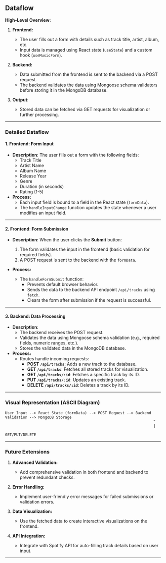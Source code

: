 ## **Dataflow**

**High-Level Overview:**

1. **Frontend:**

   - The user fills out a form with details such as track title, artist, album, etc.
   - Input data is managed using React state (`useState`) and a custom hook (`useMusicForm`).

2. **Backend:**

   - Data submitted from the frontend is sent to the backend via a POST request.
   - The backend validates the data using Mongoose schema validators before storing it in the MongoDB database.

3. **Output:**
   - Stored data can be fetched via GET requests for visualization or further processing.

---

### **Detailed Dataflow**

#### **1. Frontend: Form Input**

- **Description:**
  The user fills out a form with the following fields:
  - Track Title
  - Artist Name
  - Album Name
  - Release Year
  - Genre
  - Duration (in seconds)
  - Rating (1-5)
- **Process:**
  - Each input field is bound to a field in the React state (`formData`).
  - The `handleInputChange` function updates the state whenever a user modifies an input field.

---

#### **2. Frontend: Form Submission**

- **Description:**
  When the user clicks the **Submit** button:

  1. The form validates the input in the frontend (basic validation for required fields).
  2. A POST request is sent to the backend with the `formData`.

- **Process:**
  - The `handleFormSubmit` function:
    - Prevents default browser behavior.
    - Sends the data to the backend API endpoint `/api/tracks` using `fetch`.
    - Clears the form after submission if the request is successful.

---

#### **3. Backend: Data Processing**

- **Description:**
  - The backend receives the POST request.
  - Validates the data using Mongoose schema validation (e.g., required fields, numeric ranges, etc.).
  - Stores the validated data in the MongoDB database.
- **Process:**
  - Routes handle incoming requests:
    - **POST `/api/tracks`**: Adds a new track to the database.
    - **GET `/api/tracks`**: Fetches all stored tracks for visualization.
    - **GET `/api/tracks/:id`**: Fetches a specific track by its ID.
    - **PUT `/api/tracks/:id`**: Updates an existing track.
    - **DELETE `/api/tracks/:id`**: Deletes a track by its ID.

---

### **Visual Representation (ASCII Diagram)**

```plaintext
User Input --> React State (formData) --> POST Request --> Backend Validation --> MongoDB Storage
                                                                   ^
                                                                   |
                                                             GET/PUT/DELETE
```

---

### **Future Extensions**

1. **Advanced Validation:**

   - Add comprehensive validation in both frontend and backend to prevent redundant checks.

2. **Error Handling:**

   - Implement user-friendly error messages for failed submissions or validation errors.

3. **Data Visualization:**

   - Use the fetched data to create interactive visualizations on the frontend.

4. **API Integration:**
   - Integrate with Spotify API for auto-filling track details based on user input.

---
